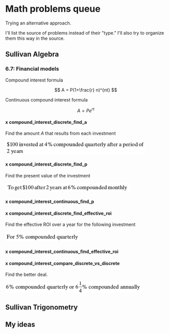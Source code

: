 # Math problems queue

Trying an alternative approach.

I'll list the source of problems instead of their "type." I'll also try to organize them this way in the source.


## Sullivan Algebra

### 6.7: Financial models

Compound interest formula

$$
A = P(1+\frac{r} n)^{nt}
$$

Continuous compound interest formula

$$
A = Pe^{rt}
$$

#### x compound_interest_discrete_find_a

Find the amount $A$ that results from each investment

![](2019-06-20-19-57-28.png)

#### x compound_interest_discrete_find_p

Find the present value of the investment

![](2019-06-21-16-26-00.png)

#### x compound_interest_continuous_find_p

#### x compound_interest_discrete_find_effective_roi

Find the effective ROI over a year for the following investment

![](2019-06-22-10-15-05.png)

#### x compound_interest_continuous_find_effective_roi

#### x compound_interest_compare_discrete_vs_discrete

Find the better deal.

![](2019-06-22-11-01-11.png)

## Sullivan Trigonometry

###

## My ideas